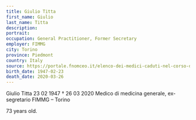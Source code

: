 ```yaml
---
title: Giulio Titta
first_name: Giulio
last_name: Titta
description: 
portrait: 
occupation: General Practitioner, Former Secretary
employer: FIMMG
city: Torino
province: Piedmont
country: Italy 
source: https://portale.fnomceo.it/elenco-dei-medici-caduti-nel-corso-dellepidemia-di-covid-19/
birth_date: 1947-02-23
death_date: 2020-03-26
---
```


Giulio Titta 23 02 1947 † 26 03 2020
Medico di medicina generale, ex-segretario FIMMG – Torino

73 years old.
